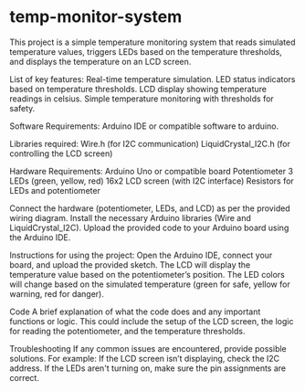 # temp-monitor-system
This project is a simple temperature monitoring system that reads simulated temperature values, triggers LEDs based on the temperature thresholds, and displays the temperature on an LCD screen.

List of key features:
Real-time temperature simulation.
LED status indicators based on temperature thresholds.
LCD display showing temperature readings in celsius.
Simple temperature monitoring with thresholds for safety.

Software Requirements:
Arduino IDE or compatible software to arduino.

Libraries required:
Wire.h (for I2C communication)
LiquidCrystal_I2C.h (for controlling the LCD screen)

Hardware Requirements:
Arduino Uno or compatible board
Potentiometer
3 LEDs (green, yellow, red)
16x2 LCD screen (with I2C interface)
Resistors for LEDs and potentiometer

Connect the hardware (potentiometer, LEDs, and LCD) as per the provided wiring diagram.
Install the necessary Arduino libraries (Wire and LiquidCrystal_I2C).
Upload the provided code to your Arduino board using the Arduino IDE.

Instructions for using the project:
Open the Arduino IDE, connect your board, and upload the provided sketch.
The LCD will display the temperature value based on the potentiometer’s position.
The LED colors will change based on the simulated temperature (green for safe, yellow for warning, red for danger).

Code
A brief explanation of what the code does and any important functions or logic.
This could include the setup of the LCD screen, the logic for reading the potentiometer, and the temperature thresholds.

Troubleshooting
If any common issues are encountered, provide possible solutions. For example:
If the LCD screen isn’t displaying, check the I2C address.
If the LEDs aren't turning on, make sure the pin assignments are correct.

